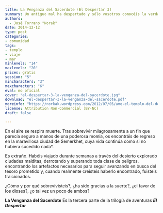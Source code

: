```yaml
---
title: La Venganza del Sacerdote (El Despertar 3)
summary: Un antiguo mal ha despertado y sólo vosotros conocéis la verdad y puede que seáis los únicos capaces de impedirlo. El destino del mundo queda en vuestras manos… y si lográis salvarlo y sobrevivir, tal vez se os recompense como es debido.
authors:
  - José Torrano "Norak"
date: 2014-12-12
type: post
categories:
- comunidad
tags:
- templo
- viaje
- mar
minlevels: "14"
maxlevels: "20"
prices: gratis
session: "5"
mincharacters: "3"
maxcharacters: "6"
eval: no oficial
cover: "el-despertar-3-la-venganza-del-sacerdote.jpg"
download: "el-despertar-3-la-venganza-del-sacerdote.pdf"
moreinfo: "https://norkak.wordpress.com/2012/07/05/ame-el-templo-del-desierto/"
license: Attribution Non-Commercial (BY-NC)
draft: false

---
```


En el aire se respira muerte. Tras sobrevivir milagrosamente a un fin que parecía seguro a manos de una poderosa momia, os encontráis de regreso en la maravillosa ciudad de Semerkhet, cuya vida continúa como si no hubiera sucedido nada*.

Es extraño. Habéis viajado durante semanas a través del desierto explorado ciudades malditas, derrotando y superando toda clase de peligros, encontrando los artefactos necesarios para seguir avanzando en busca del tesoro prometido y, cuando realmente creísteis haberlo encontrado, fuisteis traicionados.

¿Cómo y por qué sobrevivisteis?, ¿ha sido gracias a la suerte?, ¿el favor de los dioses?, ¿o tal vez un poco de ambos?

**La Venganza del Sacerdote** Es la tercera parte de la trilogía de aventuras ***El Despertar***
